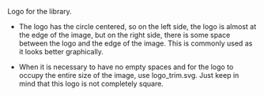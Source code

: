 Logo for the library.

- The logo has the circle centered, so on the left side, the logo is almost at the edge of the image, but on the right side, there is some space between the logo and the edge of the image. This is commonly used as it looks better graphically.

- When it is necessary to have no empty spaces and for the logo to occupy the entire size of the image, use logo_trim.svg. Just keep in mind that this logo is not completely square.
